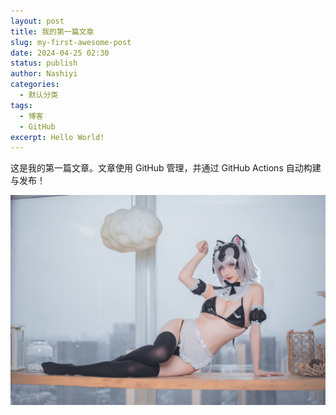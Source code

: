 ```yaml
---
layout: post
title: 我的第一篇文章
slug: my-first-awesome-post
date: 2024-04-25 02:30
status: publish
author: Nashiyi
categories: 
  - 默认分类
tags: 
  - 博客
  - GitHub
excerpt: Hello World!
---
```


这是我的第一篇文章。文章使用 GitHub 管理，并通过 GitHub Actions 自动构建与发布！

![幽灵公主剧照](./images/08.jpg)
